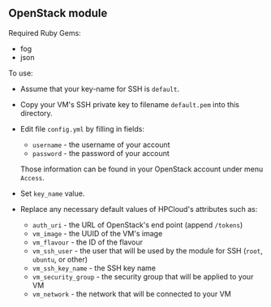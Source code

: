 OpenStack module
----------------

Required Ruby Gems:
- fog
- json

To use:
- Assume that your key-name for SSH is `default`.
- Copy your VM's SSH private key to filename `default.pem` into this directory.
- Edit file `config.yml` by filling in fields:
	- `username` - the username of your account
	- `password` - the password of your account

  Those information can be found in your OpenStack account under menu `Access`.
- Set `key_name` value.
- Replace any necessary default values of HPCloud's attributes such as:
	- `auth_uri` - the URL of OpenStack's end point (append `/tokens`)
	- `vm_image` - the UUID of the VM's image
	- `vm_flavour` - the ID of the flavour
	- `vm_ssh_user` - the user that will be used by the module for SSH (`root`, `ubuntu`, or other)
	- `vm_ssh_key_name` - the SSH key name
	- `vm_security_group` - the security group that will be applied to your VM
	- `vm_network` - the network that will be connected to your VM
